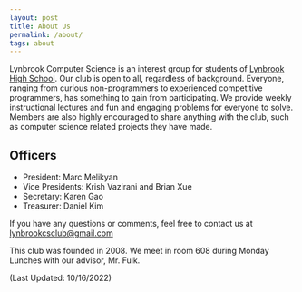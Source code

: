 ```yaml
---
layout: post
title: About Us
permalink: /about/
tags: about
---
```


Lynbrook Computer Science is an interest group for students of [Lynbrook High School](http://lhs.fuhsd.org/). Our club is open to all, regardless of background. Everyone, ranging from curious non-programmers to experienced competitive programmers, has something to gain from participating. We provide weekly instructional lectures and fun and engaging problems for everyone to solve. Members are also highly encouraged to share anything with the club, such as computer science related projects they have made.

## Officers
+ President: Marc Melikyan
+ Vice Presidents: Krish Vazirani and Brian Xue
+ Secretary: Karen Gao
+ Treasurer: Daniel Kim


If you have any questions or comments, feel free to contact us at [lynbrookcsclub@gmail.com](mailto:lynbrookcsclub@gmail.com)

This club was founded in 2008. We meet in room 608 during Monday Lunches with our advisor, Mr. Fulk. 

(Last Updated: 10/16/2022)
